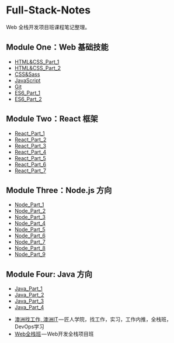 # Full-Stack-Notes

Web 全栈开发项目班课程笔记整理。

## Module One：Web 基础技能

- [HTML&CSS_Part_1](Web基础技能/1.HTML&CSS_Part_1.md)
- [HTML&CSS_Part_2](Web基础技能/2.HTML&CSS_Part_2.md)
- [CSS&Sass](Web基础技能/3.CSS&Sass.md)
- [JavaScript](Web基础技能/4.JavaScript.md)
- [Git](Web基础技能/5.Git.md)
- [ES6_Part_1](Web基础技能/6.ES6_Part_1.md)
- [ES6_Part_2](Web基础技能/7.ES6_Part_2.md)

## Module Two：React 框架

- [React_Part_1](React框架/React_Part_1.md)
- [React_Part_2](React框架/React_Part_2.md)
- [React_Part_3](React框架/React_Part_3.md)
- [React_Part_4](React框架/React_Part_4.md)
- [React_Part_5](React框架/React_Part_5.md)
- [React_Part_6](React框架/React_Part_6.md)
- [React_Part_7](React框架/React_Part_7.md)

## Module Three：Node.js 方向

- [Node_Part_1](Node.js方向/Node_Part_1.md)
- [Node_Part_2](Node.js方向/Node_Part_2.md)
- [Node_Part_3](Node.js方向/Node_Part_3.md)
- [Node_Part_4](Node.js方向/Node_Part_4.md)
- [Node_Part_5](Node.js方向/Node_Part_5.md)
- [Node_Part_6](Node.js方向/Node_Part_6.md)
- [Node_Part_7](Node.js方向/Node_Part_7.md)
- [Node_Part_8](Node.js方向/Node_Part_8.md)
- [Node_Part_9](Node.js方向/Node_Part_9.md)

## Module Four: Java 方向

- [Java_Part_1](Java方向/Java_Part_1.md)
- [Java_Part_2](Java方向/Java_Part_2.md)
- [Java_Part_3](Java方向/Java_Part_3.md)
- [Java_Part_4](Java方向/Java_Part_4.md)

* [澳洲找工作, 澳洲IT](https://jiangren.com.au/) — 匠人学院，找工作，实习，工作内推，全栈班，DevOps学习
* [Web全栈班](https://jiangren.com.au/program-course/web-code-bootcamp-or-learn-to-code-1) — Web开发全栈项目班


